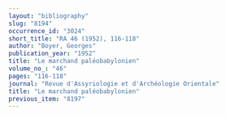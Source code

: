 ```yaml
---
layout: "bibliography"
slug: "8194"
occurrence_id: "3024"
short_title: "RA 46 (1952), 116-118"
author: "Boyer, Georges"
publication_year: "1952"
title: "Le marchand paléobabylonien"
volume_no_: "46"
pages: "116-118"
journal: "Revue d'Assyriologie et d'Archéologie Orientale"
title: "Le marchand paléobabylonien"
previous_item: "8197"
---
```

